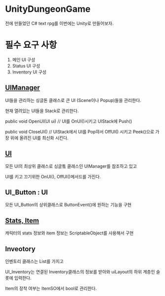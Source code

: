 # UnityDungeonGame
전에 만들었던 C# text rpg를 이번에는 Unity로 만들어보자.

# 필수 요구 사항

1. 메인 UI 구성
2. Status UI 구성
3. Inventory UI 구성



## [UIManager](https://github.com/kksoo0131/UnityDungeonGame/blob/main/Assets/Scripts/Manager/UIManager.cs)

UI들을 관리하는 싱글톤 클래스로 큰 UI (Scene이나 Popup)들을 관리한다.

현재 열려있는 UI들을 Stack<UI>로 관리한다.

public void OpenUI(UI ui) // UI를 OnUI()시키고 UIStack에 Push()

public void CloseUI() // UIStack에서 UI를 Pop햐서 OffUI() 시키고 Peek()으로 가장 위에 올려진 UI를 최신화 시킨다.

## [UI](https://github.com/kksoo0131/UnityDungeonGame/tree/main/Assets/Scripts/UI)

모든 UI의 최상위 클래스로 싱글톸 클래스인 UIManager를 참조하고 있고 

UI를 키고 끄기위한 OnUI(), OffUI()메서드를 가진다.

## UI_Button : UI

모든 UI_Button의 상위클래스로 ButtonEvent()에 원하는 기능을 구현


## [Stats, Item](https://github.com/kksoo0131/UnityDungeonGame/tree/main/Assets/Scripts/ScriptableObject)

캐릭터의 stats 정보와 item 정보는 ScriptableObject를 사용해서 구현

## Inveotory

인벤토리 클래스는 List<ItemSO>를 가지고 

UI_Inventory는 연결된 Inventory클래스의 정보를 받아와 uiLayout의 하위 계층인 슬롯에 입력한다.

Item의 장착 여부는 ItemSO에서 bool로 관리한다.


